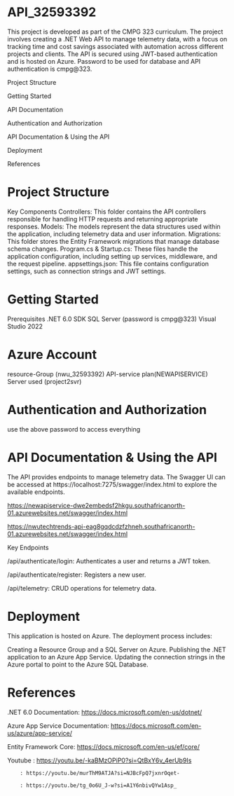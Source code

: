 # API_32593392 


 This project is developed as part of the CMPG 323 curriculum. The project involves creating a .NET Web API to manage telemetry data, with a focus on tracking time and cost savings associated with automation across different projects and clients. The API is secured using JWT-based authentication and is hosted on Azure. Password to be used for database and API authentication is cmpg@323.


Project Structure

Getting Started

API Documentation

Authentication and Authorization

API Documentation & Using the API

Deployment

References

# Project Structure
Key Components
Controllers: This folder contains the API controllers responsible for handling HTTP requests and returning appropriate responses.
Models: The models represent the data structures used within the application, including telemetry data and user information.
Migrations: This folder stores the Entity Framework migrations that manage database schema changes.
Program.cs & Startup.cs: These files handle the application configuration, including setting up services, middleware, and the request pipeline.
appsettings.json: This file contains configuration settings, such as connection strings and JWT settings.

# Getting Started
Prerequisites
.NET 6.0 SDK
SQL Server (password is cmpg@323)
Visual Studio 2022

# Azure Account 
  resource-Group (nwu_32593392)
  API-service plan(NEWAPISERVICE)
  Server used (project2svr)
  
# Authentication and Authorization
 use the above password to access everything 


# API Documentation & Using the API
The API provides endpoints to manage telemetry data. The Swagger UI can be accessed at https://localhost:7275/swagger/index.html to explore the available endpoints.

https://newapiservice-dwe2embedsf2hkgu.southafricanorth-01.azurewebsites.net/swagger/index.html

https://nwutechtrends-api-eag8gqdcdzfzhneh.southafricanorth-01.azurewebsites.net/swagger/index.html

Key Endpoints

/api/authenticate/login: Authenticates a user and returns a JWT token.

/api/authenticate/register: Registers a new user.

/api/telemetry: CRUD operations for telemetry data.

# Deployment
This application is hosted on Azure. The deployment process includes:

Creating a Resource Group and a SQL Server on Azure.
Publishing the .NET application to an Azure App Service.
Updating the connection strings in the Azure portal to point to the Azure SQL Database.

# References
.NET 6.0 Documentation: https://docs.microsoft.com/en-us/dotnet/

Azure App Service Documentation: https://docs.microsoft.com/en-us/azure/app-service/

Entity Framework Core: https://docs.microsoft.com/en-us/ef/core/

Youtube : https://youtu.be/-kaBMzOPiP0?si=QtBxY6v_4erUb9Is
        
        : https://youtu.be/murThM9ATJA?si=NJBcFpQ7jxnrOqet-
      
        : https://youtu.be/tg_0o6U_J-w?si=A1Y6nbivQYw1Asp_


